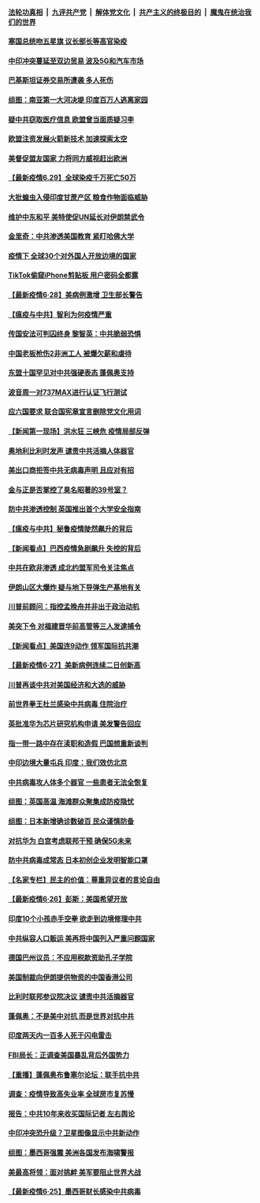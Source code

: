 ####  [法轮功真相](../../../../basic/blob/master/README.md?t=06292331) &nbsp;|&nbsp; [九评共产党](../../../../9ping.md/blob/master/README.md?t=06292331) &nbsp;|&nbsp; [解体党文化](../../../../jtdwh.md/blob/master/README.md?t=06292331)  &nbsp;|&nbsp; [共产主义的终极目的](../../../../gczydzjmd.md/blob/master/README.md?t=06292331) &nbsp;|&nbsp; [魔鬼在统治我们的世界](../../../../mgztzwmdsj.md/blob/master/README.md?t=06292331) 

#### [塞国总统吻五星旗 议长部长等高官染疫](../pages/nsc418/n12219918.md?t=06292331) 

#### [中印冲突蔓延至双边贸易 波及5G和汽车市场](../pages/nsc418/n12219705.md?t=06292331) 

#### [巴基斯坦证券交易所遭袭 多人死伤](../pages/nsc418/n12219225.md?t=06292331) 

#### [组图：南亚第一大河决堤 印度百万人逃离家园](../pages/nsc418/n12219391.md?t=06292331) 

#### [疑中共窃取医疗信息 欧盟曾当面质疑习李](../pages/nsc418/n12219204.md?t=06292331) 

#### [欧盟注资发展火箭新技术 加速探索太空](../pages/nsc418/n12219018.md?t=06292331) 

#### [美督促盟友国家 力将同方威视赶出欧洲](../pages/nsc418/n12217695.md?t=06292331) 

#### [【最新疫情6.29】全球染疫千万死亡50万](../pages/nsc418/n12215001.md?t=06292331) 

#### [大批蝗虫入侵印度甘蔗产区 粮食作物面临威胁](../pages/nsc418/n12218835.md?t=06292331) 

#### [维护中东和平 美特使促UN延长对伊朗禁武令](../pages/nsc418/n12218609.md?t=06292331) 

#### [金里奇：中共渗透美国教育 紧盯哈佛大学](../pages/nsc418/n12217783.md?t=06292331) 

#### [疫情下 全球30个对外国人开放边境的国家](../pages/nsc418/n12205194.md?t=06292331) 

#### [TikTok偷窥iPhone剪贴板 用户密码全都露](../pages/nsc418/n12217947.md?t=06292331) 

#### [【最新疫情6·28】美病例激增 卫生部长警告](../pages/nsc418/n12212934.md?t=06292331) 

#### [【瘟疫与中共】智利为何疫情严重](../pages/nsc418/n12217721.md?t=06292331) 

#### [传国安法可判囚终身 黎智英：中共脆弱恐惧](../pages/nsc418/n12217544.md?t=06292331) 

#### [中国老板枪伤2非洲工人 被爆欠薪和虐待](../pages/nsc418/n12217591.md?t=06292331) 

#### [东盟十国罕见对中共强硬表态 蓬佩奥支持](../pages/nsc418/n12217571.md?t=06292331) 

#### [波音周一对737MAX进行认证飞行测试](../pages/nsc418/n12217519.md?t=06292331) 

#### [应六国要求 联合国宪章宣言删除党文化用词](../pages/nsc418/n12217477.md?t=06292331) 

#### [【新闻第一现场】洪水狂 三峡危 疫情局部反弹](../pages/nsc418/n12217350.md?t=06292331) 

#### [奥地利比利时发声  谴责中共活摘人体器官](../pages/nsc418/n12216554.md?t=06292331) 

#### [美出口商拒签中共无病毒声明 且应对有招](../pages/nsc418/n12216909.md?t=06292331) 

#### [金与正是否掌控了臭名昭著的39号室？](../pages/nsc418/n12217251.md?t=06292331) 

#### [防中共渗透控制 英国推出首个大学安全指南](../pages/nsc418/n12216751.md?t=06292331) 

#### [【瘟疫与中共】秘鲁疫情陡然飙升的背后](../pages/nsc418/n12216630.md?t=06292331) 

#### [【新闻看点】巴西疫情急剧飙升 失控的背后](../pages/nsc418/n12216291.md?t=06292331) 

#### [中共在欧非渗透 成北约盟军司令关注焦点](../pages/nsc418/n12216609.md?t=06292331) 

#### [伊朗山区大爆炸 疑与地下导弹生产基地有关](../pages/nsc418/n12216637.md?t=06292331) 

#### [川普前顾问：指控孟晚舟并非出于政治动机](../pages/nsc418/n12216532.md?t=06292331) 

#### [美突下令 对福建晋华前高管等三人发逮捕令](../pages/nsc418/n12216296.md?t=06292331) 

#### [【新闻看点】美国连9动作 领军国际抗共潮](../pages/nsc418/n12215121.md?t=06292331) 

#### [【最新疫情6·27】美新病例连续二日创新高](../pages/nsc418/n12215389.md?t=06292331) 

#### [川普再谈中共对美国经济和大选的威胁](../pages/nsc418/n12214917.md?t=06292331) 

#### [前世界拳王杜兰感染中共病毒 住院治疗](../pages/nsc418/n12214771.md?t=06292331) 

#### [英批准华为芯片研究机构申请 美发警告回应](../pages/nsc418/n12214643.md?t=06292331) 

#### [指一带一路中存在渎职和造假 巴国想重新谈判](../pages/nsc418/n12214599.md?t=06292331) 

#### [中印边境大量屯兵 印度：我们效仿北京](../pages/nsc418/n12214491.md?t=06292331) 

#### [中共病毒攻人体多个器官 一些患者无法全恢复](../pages/nsc418/n12214393.md?t=06292331) 

#### [组图：英国高温 海滩群众聚集成防疫隐忧](../pages/nsc418/n12213831.md?t=06292331) 

#### [组图：日本新增确诊数破百 民众谨慎防备](../pages/nsc418/n12214024.md?t=06292331) 

#### [对抗华为 白宫考虑联邦干预 确保5G未来](../pages/nsc418/n12214112.md?t=06292331) 

#### [防中共病毒成常态 日本初创企业发明智能口罩](../pages/nsc418/n12214107.md?t=06292331) 

#### [【名家专栏】民主的价值：尊重异议者的言论自由](../pages/nsc418/n12204163.md?t=06292331) 

#### [【最新疫情6·26】彭斯：美国希望开放](../pages/nsc418/n12213008.md?t=06292331) 

#### [印度10个小孩赤手空拳 欲走到边境修理中共](../pages/nsc418/n12213595.md?t=06292331) 

#### [中共纵容人口贩运 美再将中国列入严重问题国家](../pages/nsc418/n12213491.md?t=06292331) 

#### [德国巴州议员：不应用税款资助孔子学院](../pages/nsc418/n12213025.md?t=06292331) 

#### [美国制裁向伊朗提供物资的中国香港公司](../pages/nsc418/n12212790.md?t=06292331) 

#### [比利时联邦参议院决议 谴责中共活摘器官](../pages/nsc418/n12212777.md?t=06292331) 

#### [蓬佩奥：不是美中对抗 而是世界对抗中共](../pages/nsc418/n12212375.md?t=06292331) 

#### [印度两天内一百多人死于闪电雷击](../pages/nsc418/n12212509.md?t=06292331) 

#### [FBI局长：正调查美国暴乱背后外国势力](../pages/nsc418/n12212191.md?t=06292331) 

#### [【重播】蓬佩奥布鲁塞尔论坛：联手抗中共](../pages/nsc418/n12211937.md?t=06292331) 

#### [调查：疫情导致高失业率 全球房市复苏慢](../pages/nsc418/n12211645.md?t=06292331) 

#### [报告：中共10年来收买国际记者 左右舆论](../pages/nsc418/n12211954.md?t=06292331) 

#### [中印冲突恐升级？卫星图像显示中共新动作](../pages/nsc418/n12211793.md?t=06292331) 

#### [组图：墨西哥强震 美洲各国发布海啸警报](../pages/nsc418/n12208966.md?t=06292331) 

#### [美最高将领：面对挑衅 美军要阻止世界大战](../pages/nsc418/n12211458.md?t=06292331) 

#### [【最新疫情6·25】墨西哥财长感染中共病毒](../pages/nsc418/n12210649.md?t=06292331) 


